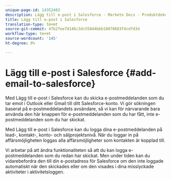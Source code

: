 ```yaml
---
unique-page-id: 14352483
description: Lägg till e-post i Salesforce - Marketo Docs - Produktdokumentation
title: Lägg till e-post i Salesforce
translation-type: tm+mt
source-git-commit: 47b2fee7d146c3dc558d4bbb10070683f4cdfd3d
workflow-type: tm+mt
source-wordcount: '145'
ht-degree: 0%

---
```



# Lägg till e-post i Salesforce {#add-email-to-salesforce}

Med Lägg till e-post i Salesforce kan du skicka e-postmeddelanden som du tar emot i Outlook eller Gmail till ditt Salesforce-konto. Vi gör sökningen baserat på e-postmeddelandets avsändare, så vi kan för närvarande bara använda den här knappen för e-postmeddelanden som du har fått, inte e-postmeddelanden som du har skickat.

Med Lägg till e-post i Salesforce kan du logga dina e-postmeddelanden på lead-, kontakt-, konto- och säljprojektsnivå. När du loggar in på affärsmöjligheten loggas alla affärsmöjligheter som kontakten är kopplad till.

Vi arbetar på att ändra funktionaliteten så att du kan logga e-postmeddelanden som du redan har skickat. Men under tiden kan du vidarebefordra den till din e-postadress för Salesforce om den inte loggade automatiskt när den skickades eller om den visades i dina misslyckade aktiviteter i aktivitetsloggen.
